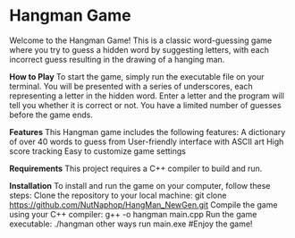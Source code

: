 # Hangman Game
Welcome to the Hangman Game! This is a classic word-guessing game where you try to guess a hidden word by suggesting letters, with each incorrect guess resulting in the drawing of a hanging man.

****How to Play****
To start the game, simply run the executable file on your terminal. You will be presented with a series of underscores, each representing a letter in the hidden word. Enter a letter and the program will tell you whether it is correct or not. You have a limited number of guesses before the game ends.

**Features**
This Hangman game includes the following features:
A dictionary of over 40 words to guess from
User-friendly interface with ASCII art
High score tracking
Easy to customize game settings

**Requirements**
This project requires a C++ compiler to build and run.

**Installation**
To install and run the game on your computer, follow these steps:
Clone the repository to your local machine: git clone https://github.com/NutNaphop/HangMan_NewGen.git
Compile the game using your C++ compiler: g++ -o hangman main.cpp
Run the game executable: ./hangman 
other ways 
run main.exe
#Enjoy the game!
